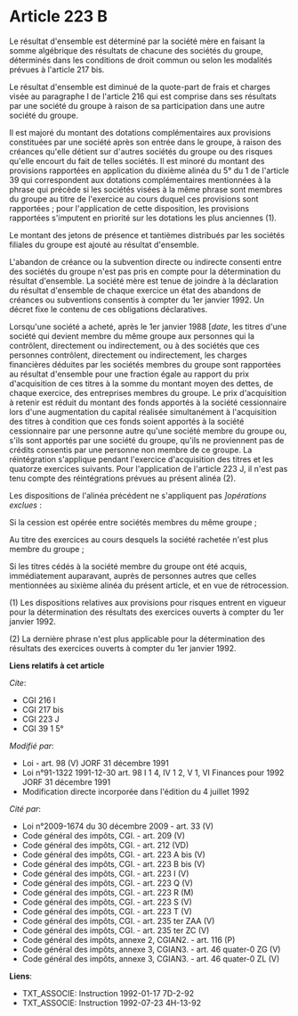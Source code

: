 # Article 223 B

Le résultat d'ensemble est déterminé par la société mère en faisant la somme algébrique des résultats de chacune des sociétés
du groupe, déterminés dans les conditions de droit commun ou selon les modalités prévues à l'article 217 bis.

Le résultat d'ensemble est diminué de la quote-part de frais et charges visée au paragraphe I de l'article 216 qui est
comprise dans ses résultats par une société du groupe à raison de sa participation dans une autre société du groupe.

Il est majoré du montant des dotations complémentaires aux provisions constituées par une société après son entrée dans le
groupe, à raison des créances qu'elle détient sur d'autres sociétés du groupe ou des risques qu'elle encourt du fait de
telles sociétés. Il est minoré du montant des provisions rapportées en application du dixième alinéa du 5° du 1 de l'article
39 qui correspondent aux dotations complémentaires mentionnées à la phrase qui précède si les sociétés visées à la même
phrase sont membres du groupe au titre de l'exercice au cours duquel ces provisions sont rapportées ; pour l'application de
cette disposition, les provisions rapportées s'imputent en priorité sur les dotations les plus anciennes (1).

Le montant des jetons de présence et tantièmes distribués par les sociétés filiales du groupe est ajouté au résultat
d'ensemble.

L'abandon de créance ou la subvention directe ou indirecte consenti entre des sociétés du groupe n'est pas pris en compte
pour la détermination du résultat d'ensemble. La société mère est tenue de joindre à la déclaration du résultat d'ensemble de
chaque exercice un état des abandons de créances ou subventions consentis à compter du 1er janvier 1992. Un décret fixe le
contenu de ces obligations déclaratives.

Lorsqu'une société a acheté, après le 1er janvier 1988 [*date*, les titres d'une société qui devient membre du même groupe
aux personnes qui la contrôlent, directement ou indirectement, ou à des sociétés que ces personnes contrôlent, directement ou
indirectement, les charges financières déduites par les sociétés membres du groupe sont rapportées au résultat d'ensemble
pour une fraction égale au rapport du prix d'acquisition de ces titres à la somme du montant moyen des dettes, de chaque
exercice, des entreprises membres du groupe. Le prix d'acquisition à retenir est réduit du montant des fonds apportés à la
société cessionnaire lors d'une augmentation du capital réalisée simultanément à l'acquisition des titres à condition que ces
fonds soient apportés à la société cessionnaire par une personne autre qu'une société membre du groupe ou, s'ils sont
apportés par une société du groupe, qu'ils ne proviennent pas de crédits consentis par une personne non membre de ce groupe.
La réintégration s'applique pendant l'exercice d'acquisition des titres et les quatorze exercices suivants. Pour
l'application de l'article 223 J, il n'est pas tenu compte des réintégrations prévues au présent alinéa (2).

Les dispositions de l'alinéa précédent ne s'appliquent pas  *]opérations exclues* :

Si la cession est opérée entre sociétés membres du même groupe ;

Au titre des exercices au cours desquels la société rachetée n'est plus membre du groupe ;

Si les titres cédés à la société membre du groupe ont été acquis, immédiatement auparavant, auprès de personnes autres que
celles mentionnées au sixième alinéa du présent article, et en vue de rétrocession.

(1) Les dispositions relatives aux provisions pour risques entrent en vigueur pour la détermination des résultats des
exercices ouverts à compter du 1er janvier 1992.

(2) La dernière phrase n'est plus applicable pour la détermination des résultats des exercices ouverts à compter du 1er
janvier 1992.

**Liens relatifs à cet article**

_Cite_:

  - CGI 216 I
  - CGI 217 bis
  - CGI 223 J
  - CGI 39 1 5°

_Modifié par_:

  - Loi - art. 98 (V) JORF 31 décembre 1991
  - Loi n°91-1322 1991-12-30 art. 98 I 1 4, IV 1 2, V 1, VI Finances pour 1992 JORF 31 décembre 1991
  - Modification directe incorporée dans l'édition du 4 juillet 1992

_Cité par_:

  - Loi n°2009-1674 du 30 décembre 2009 - art. 33 (V)
  - Code général des impôts, CGI. - art. 209 (V)
  - Code général des impôts, CGI. - art. 212 (VD)
  - Code général des impôts, CGI. - art. 223 A bis (V)
  - Code général des impôts, CGI. - art. 223 B bis (V)
  - Code général des impôts, CGI. - art. 223 I (V)
  - Code général des impôts, CGI. - art. 223 Q (V)
  - Code général des impôts, CGI. - art. 223 R (M)
  - Code général des impôts, CGI. - art. 223 S (V)
  - Code général des impôts, CGI. - art. 223 T (V)
  - Code général des impôts, CGI. - art. 235 ter ZAA (V)
  - Code général des impôts, CGI. - art. 235 ter ZC (V)
  - Code général des impôts, annexe 2, CGIAN2. - art. 116 (P)
  - Code général des impôts, annexe 3, CGIAN3. - art. 46 quater-0 ZG (V)
  - Code général des impôts, annexe 3, CGIAN3. - art. 46 quater-0 ZL (V)

**Liens**:

  - TXT_ASSOCIE: Instruction 1992-01-17 7D-2-92
  - TXT_ASSOCIE: Instruction 1992-07-23 4H-13-92
